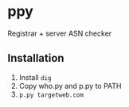 # ppy
Registrar + server ASN checker

## Installation
1. Install `dig`
2. Copy who.py and p.py to PATH
3. `p.py targetweb.com`
